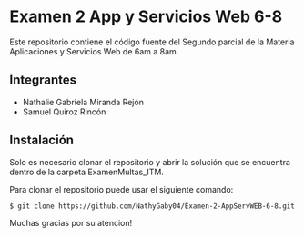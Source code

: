 # Examen 2 App y Servicios Web 6-8

Este repositorio contiene el código fuente del Segundo parcial de la Materia Aplicaciones y Servicios Web de 6am a 8am

## Integrantes
- Nathalie Gabriela Miranda Rejón
- Samuel Quiroz Rincón

## Instalación
Solo es necesario clonar el repositorio y abrir la solución que se encuentra dentro de la carpeta ExamenMultas_ITM.

Para clonar el repositorio puede usar el siguiente comando:
```bash
$ git clone https://github.com/NathyGaby04/Examen-2-AppServWEB-6-8.git
```

Muchas gracias por su atencion!
